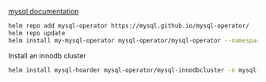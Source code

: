 [mysql documentation](https://dev.mysql.com/doc/mysql-operator/en/mysql-operator-installation-helm.html)

```bash
helm repo add mysql-operator https://mysql.github.io/mysql-operator/
helm repo update
helm install my-mysql-operator mysql-operator/mysql-operator --namespace mysql-operator --create-namespace 
```

Install an innodb cluster
```bash
helm install mysql-hoarder mysql-operator/mysql-innodbcluster -n mysql-hoarder --version 2.0.8 --set credentials.root.password="dahotwu" --set tls.useSelfSigned=true --create-namespace
```